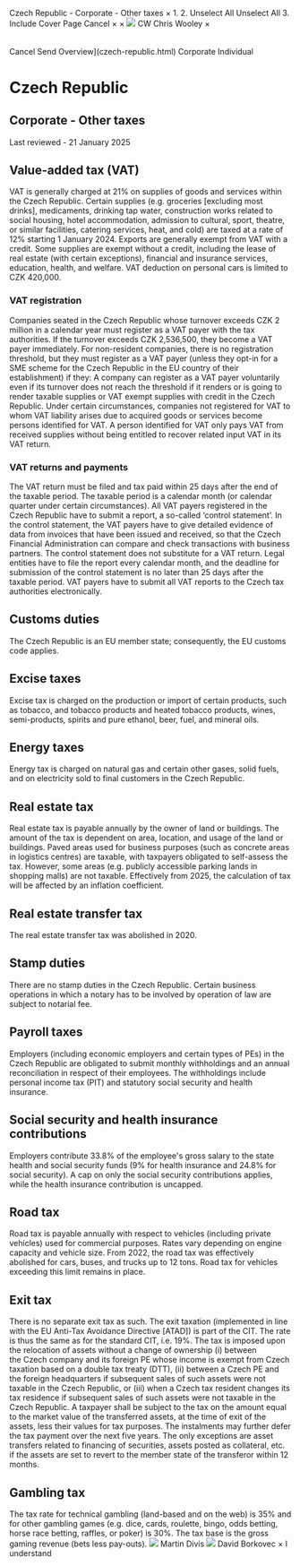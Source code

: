 Czech Republic - Corporate - Other taxes
×
1.
2.
Unselect All
Unselect All
3.
Include Cover Page
Cancel
×
×
![](-/media/world-wide-tax-summaries/attachments/global---chris-wooley.ashx%3Frev=ac5e5f3223b34096b1afc2a6009c7320&revision=ac5e5f32-23b3-4096-b1af-c2a6009c7320&hash=859B7ADC84DC2CBEC9760E9E6EE7DE6D0A8BFCDF)
CW
Chris Wooley
×
######
Cancel
Send
Overview](czech-republic.html)
Corporate
Individual
# Czech Republic
## Corporate - Other taxes
Last reviewed - 21 January 2025
## Value-added tax (VAT)
VAT is generally charged at 21% on supplies of goods and services within the Czech Republic.
Certain supplies (e.g. groceries [excluding most drinks], medicaments, drinking tap water, construction works related to social housing, hotel accommodation, admission to cultural, sport, theatre, or similar facilities, catering services, heat, and cold) are taxed at a rate of 12% starting 1 January 2024.
Exports are generally exempt from VAT with a credit. Some supplies are exempt without a credit, including the lease of real estate (with certain exceptions), financial and insurance services, education, health, and welfare.
VAT deduction on personal cars is limited to CZK 420,000.
### VAT registration
Companies seated in the Czech Republic whose turnover exceeds CZK 2 million in a calendar year must register as a VAT payer with the tax authorities. If the turnover exceeds CZK 2,536,500, they become a VAT payer immediately.
For non-resident companies, there is no registration threshold, but they must register as a VAT payer (unless they opt-in for a SME scheme for the Czech Republic in the EU country of their establishment) if they:
A company can register as a VAT payer voluntarily even if its turnover does not reach the threshold if it renders or is going to render taxable supplies or VAT exempt supplies with credit in the Czech Republic.
Under certain circumstances, companies not registered for VAT to whom VAT liability arises due to acquired goods or services become persons identified for VAT. A person identified for VAT only pays VAT from received supplies without being entitled to recover related input VAT in its VAT return.
### VAT returns and payments
The VAT return must be filed and tax paid within 25 days after the end of the taxable period. The taxable period is a calendar month (or calendar quarter under certain circumstances). All VAT payers registered in the Czech Republic have to submit a report, a so-called ‘control statement’. In the control statement, the VAT payers have to give detailed evidence of data from invoices that have been issued and received, so that the Czech Financial Administration can compare and check transactions with business partners. The control statement does not substitute for a VAT return. Legal entities have to file the report every calendar month, and the deadline for submission of the control statement is no later than 25 days after the taxable period. VAT payers have to submit all VAT reports to the Czech tax authorities electronically.
## Customs duties
The Czech Republic is an EU member state; consequently, the EU customs code applies.
## Excise taxes
Excise tax is charged on the production or import of certain products, such as tobacco, and tobacco products and heated tobacco products, wines, semi-products, spirits and pure ethanol, beer, fuel, and mineral oils.
## Energy taxes
Energy tax is charged on natural gas and certain other gases, solid fuels, and on electricity sold to final customers in the Czech Republic.
## Real estate tax
Real estate tax is payable annually by the owner of land or buildings. The amount of the tax is dependent on area, location, and usage of the land or buildings. Paved areas used for business purposes (such as concrete areas in logistics centres) are taxable, with taxpayers obligated to self-assess the tax. However, some areas (e.g. publicly accessible parking lands in shopping malls) are not taxable. Effectively from 2025, the calculation of tax will be affected by an inflation coefficient.
## Real estate transfer tax
The real estate transfer tax was abolished in 2020.
## Stamp duties
There are no stamp duties in the Czech Republic. Certain business operations in which a notary has to be involved by operation of law are subject to notarial fee.
## Payroll taxes
Employers (including economic employers and certain types of PEs) in the Czech Republic are obligated to submit monthly withholdings and an annual reconciliation in respect of their employees. The withholdings include personal income tax (PIT) and statutory social security and health insurance.
## Social security and health insurance contributions
Employers contribute 33.8% of the employee's gross salary to the state health and social security funds (9% for health insurance and 24.8% for social security). A cap on only the social security contributions applies, while the health insurance contribution is uncapped.
## Road tax
Road tax is payable annually with respect to vehicles (including private vehicles) used for commercial purposes. Rates vary depending on engine capacity and vehicle size. From 2022, the road tax was effectively abolished for cars, buses, and trucks up to 12 tons. Road tax for vehicles exceeding this limit remains in place.
## Exit tax
There is no separate exit tax as such. The exit taxation (implemented in line with the EU Anti-Tax Avoidance Directive [ATAD]) is part of the CIT. The rate is thus the same as for the standard CIT, i.e. 19%. The tax is imposed upon the relocation of assets without a change of ownership (i) between the Czech company and its foreign PE whose income is exempt from Czech taxation based on a double tax treaty (DTT), (ii) between a Czech PE and the foreign headquarters if subsequent sales of such assets were not taxable in the Czech Republic, or (iii) when a Czech tax resident changes its tax residence if subsequent sales of such assets were not taxable in the Czech Republic.
A taxpayer shall be subject to the tax on the amount equal to the market value of the transferred assets, at the time of exit of the assets, less their values for tax purposes. The instalments may further defer the tax payment over the next five years.
The only exceptions are asset transfers related to financing of securities, assets posted as collateral, etc. if the assets are set to revert to the member state of the transferor within 12 months.
## Gambling tax
The tax rate for technical gambling (land-based and on the web) is 35% and for other gambling games (e.g. dice, cards, roulette, bingo, odds betting, horse race betting, raffles, or poker) is 30%. The tax base is the gross gaming revenue (bets less pay-outs).
![](-/media/world-wide-tax-summaries/czechrepublicmartin-divisprifilejpg20240628075726355.ashx%3Frev=5e6ee60dfbfa4c12a5c4031ac591ce37&revision=5e6ee60d-fbfa-4c12-a5c4-031ac591ce37&hash=691F1A17F59A7C2B0DBD0DE682CF2B5653C13A72)
Martin Divis
![](-/media/world-wide-tax-summaries/czechrepublicdavid-borkovecdb--photo2closevery-low-resjpg20240105043250648.ashx%3Frev=a61cb23aae254d5fa1d232f64e6da9e0&revision=a61cb23a-ae25-4d5f-a1d2-32f64e6da9e0&hash=17BC1BB5BA0E64E9BFC4D1E0067E593C64832069)
David Borkovec
×
I understand